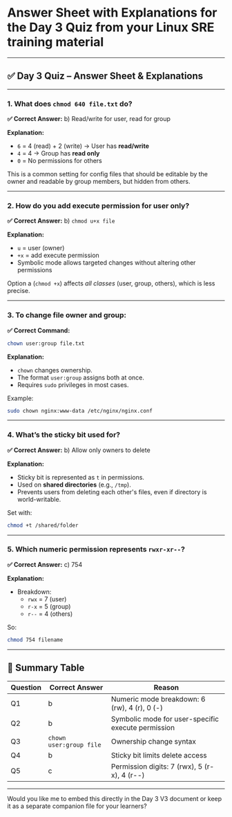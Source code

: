 # **Answer Sheet with Explanations** for the **Day 3 Quiz** from your Linux SRE training material

---

## ✅ **Day 3 Quiz – Answer Sheet & Explanations**

---

### **1. What does `chmod 640 file.txt` do?**

**✅ Correct Answer:** b) Read/write for user, read for group

**Explanation:**

- `6` = 4 (read) + 2 (write) → User has **read/write**
- `4` = 4 → Group has **read only**
- `0` = No permissions for others

This is a common setting for config files that should be editable by the owner and readable by group members, but hidden from others.

---

### **2. How do you add execute permission for user only?**

**✅ Correct Answer:** b) `chmod u+x file`

**Explanation:**

- `u` = user (owner)
- `+x` = add execute permission
- Symbolic mode allows targeted changes without altering other permissions

Option a (`chmod +x`) affects *all classes* (user, group, others), which is less precise.

---

### **3. To change file owner and group:**

**✅ Correct Command:**  

```bash
chown user:group file.txt
```

**Explanation:**

- `chown` changes ownership.
- The format `user:group` assigns both at once.
- Requires `sudo` privileges in most cases.

Example:

```bash
sudo chown nginx:www-data /etc/nginx/nginx.conf
```

---

### **4. What’s the sticky bit used for?**

**✅ Correct Answer:** b) Allow only owners to delete

**Explanation:**

- Sticky bit is represented as `t` in permissions.
- Used on **shared directories** (e.g., `/tmp`).
- Prevents users from deleting each other's files, even if directory is world-writable.

Set with:

```bash
chmod +t /shared/folder
```

---

### **5. Which numeric permission represents `rwxr-xr--`?**

**✅ Correct Answer:** c) 754

**Explanation:**

- Breakdown:
  - `rwx` = 7 (user)
  - `r-x` = 5 (group)
  - `r--` = 4 (others)

So:

```bash
chmod 754 filename
```

---

## 🔁 Summary Table

| Question | Correct Answer | Reason |
|----------|----------------|--------|
| Q1       | b              | Numeric mode breakdown: 6 (rw), 4 (r), 0 (-) |
| Q2       | b              | Symbolic mode for user-specific execute permission |
| Q3       | `chown user:group file` | Ownership change syntax |
| Q4       | b              | Sticky bit limits delete access |
| Q5       | c              | Permission digits: 7 (rwx), 5 (r-x), 4 (r--) |

---

Would you like me to embed this directly in the Day 3 V3 document or keep it as a separate companion file for your learners?
